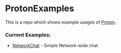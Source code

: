 ﻿# ProtonExamples
 
 This is a repo which shows example usages of [Proton](https://github.com/mcgrizzz/Proton). 


### Current Examples:
* [NetworkChat](https://github.com/mcgrizzz/ProtonExamples/blob/main/src/main/java/me/drepic/protonexamples/networkchat/NetworkChat.java) - Simple Network-wide chat
